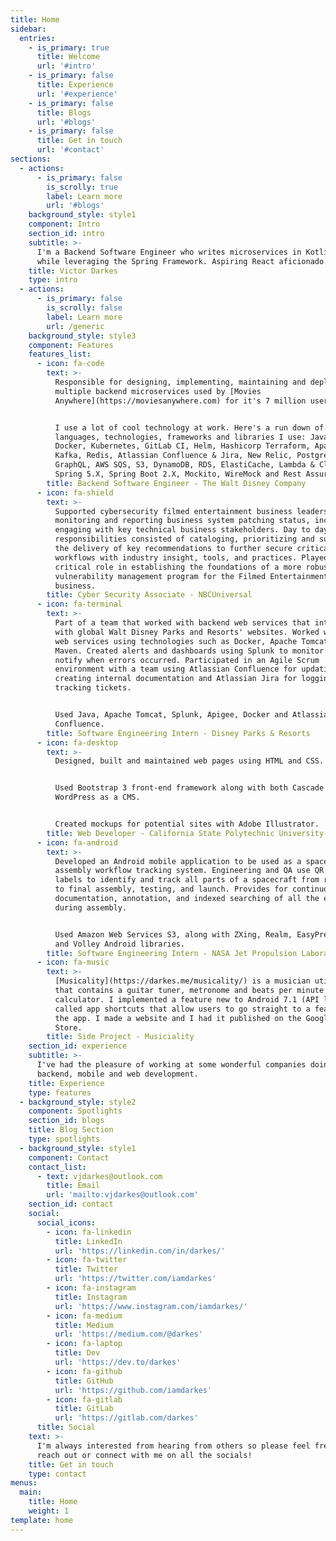 ```yaml
---
title: Home
sidebar:
  entries:
    - is_primary: true
      title: Welcome
      url: '#intro'
    - is_primary: false
      title: Experience
      url: '#experience'
    - is_primary: false
      title: Blogs
      url: '#blogs'
    - is_primary: false
      title: Get in touch
      url: '#contact'
sections:
  - actions:
      - is_primary: false
        is_scrolly: true
        label: Learn more
        url: '#blogs'
    background_style: style1
    component: Intro
    section_id: intro
    subtitle: >-
      I'm a Backend Software Engineer who writes microservices in Kotlin & Java
      while leveraging the Spring Framework. Aspiring React aficionado.
    title: Victor Darkes
    type: intro
  - actions:
      - is_primary: false
        is_scrolly: false
        label: Learn more
        url: /generic
    background_style: style3
    component: Features
    features_list:
      - icon: fa-code
        text: >-
          Responsible for designing, implementing, maintaining and deploying
          multiple backend microservices used by [Movies
          Anywhere](https://moviesanywhere.com) for it's 7 million users. 


          I use a lot of cool technology at work. Here's a run down of of the
          languages, technologies, frameworks and libraries I use: Java, Kotlin,
          Docker, Kubernetes, GitLab CI, Helm, Hashicorp Terraform, Apache
          Kafka, Redis, Atlassian Confluence & Jira, New Relic, Postgres DB,
          GraphQL, AWS SQS, S3, DynamoDB, RDS, ElastiCache, Lambda & CloudWatch,
          Spring 5.X, Spring Boot 2.X, Mockito, WireMock and Rest Assured.
        title: Backend Software Engineer - The Walt Disney Company
      - icon: fa-shield
        text: >-
          Supported cybersecurity filmed entertainment business leaders in
          monitoring and reporting business system patching status, including
          engaging with key technical business stakeholders. Day to day
          responsibilities consisted of cataloging, prioritizing and supporting
          the delivery of key recommendations to further secure critical
          workflows with industry insight, tools, and practices. Played a
          critical role in establishing the foundations of a more robust
          vulnerability management program for the Filmed Entertainment
          business.
        title: Cyber Security Associate - NBCUniversal
      - icon: fa-terminal
        text: >-
          Part of a team that worked with backend web services that interacted
          with global Walt Disney Parks and Resorts' websites. Worked with Java
          web services using technologies such as Docker, Apache Tomcat, and
          Maven. Created alerts and dashboards using Splunk to monitor and
          notify when errors occurred. Participated in an Agile Scrum
          environment with a team using Atlassian Confluence for updating and
          creating internal documentation and Atlassian Jira for logging and
          tracking tickets.


          Used Java, Apache Tomcat, Splunk, Apigee, Docker and Atlassian Jira &
          Confluence.
        title: Software Engineering Intern - Disney Parks & Resorts
      - icon: fa-desktop
        text: >-
          Designed, built and maintained web pages using HTML and CSS. 


          Used Bootstrap 3 front-end framework along with both Cascade and
          WordPress as a CMS. 


          Created mockups for potential sites with Adobe Illustrator.
        title: Web Developer - California State Polytechnic University-Pomona
      - icon: fa-android
        text: >-
          Developed an Android mobile application to be used as a spacecraft
          assembly workflow tracking system. Engineering and QA use QR coded
          labels to identify and track all parts of a spacecraft from receiving
          to final assembly, testing, and launch. Provides for continuous photo
          documentation, annotation, and indexed searching of all the events
          during assembly.


          Used Amazon Web Services S3, along with ZXing, Realm, EasyPrefs, Gson
          and Volley Android libraries.
        title: Software Engineering Intern - NASA Jet Propulsion Laboratory
      - icon: fa-music
        text: >-
          [Musicality](https://darkes.me/musicality/) is a musician utility app
          that contains a guitar tuner, metronome and beats per minute
          calculator. I implemented a feature new to Android 7.1 (API level 25)
          called app shortcuts that allow users to go straight to a feature in
          the app. I made a website and I had it published on the Google Play
          Store.
        title: Side Project - Musiciality
    section_id: experience
    subtitle: >-
      I've had the pleasure of working at some wonderful companies doing
      backend, mobile and web development.
    title: Experience
    type: features
  - background_style: style2
    component: Spotlights
    section_id: blogs
    title: Blog Section
    type: spotlights
  - background_style: style1
    component: Contact
    contact_list:
      - text: vjdarkes@outlook.com
        title: Email
        url: 'mailto:vjdarkes@outlook.com'
    section_id: contact
    social:
      social_icons:
        - icon: fa-linkedin
          title: LinkedIn
          url: 'https://linkedin.com/in/darkes/'
        - icon: fa-twitter
          title: Twitter
          url: 'https://twitter.com/iamdarkes'
        - icon: fa-instagram
          title: Instagram
          url: 'https://www.instagram.com/iamdarkes/'
        - icon: fa-medium
          title: Medium
          url: 'https://medium.com/@darkes'
        - icon: fa-laptop
          title: Dev
          url: 'https://dev.to/darkes'
        - icon: fa-github
          title: GitHub
          url: 'https://github.com/iamdarkes'
        - icon: fa-gitlab
          title: GitLab
          url: 'https://gitlab.com/darkes'
      title: Social
    text: >-
      I'm always interested from hearing from others so please feel free to
      reach out or connect with me on all the socials!
    title: Get in touch
    type: contact
menus:
  main:
    title: Home
    weight: 1
template: home
---
```


